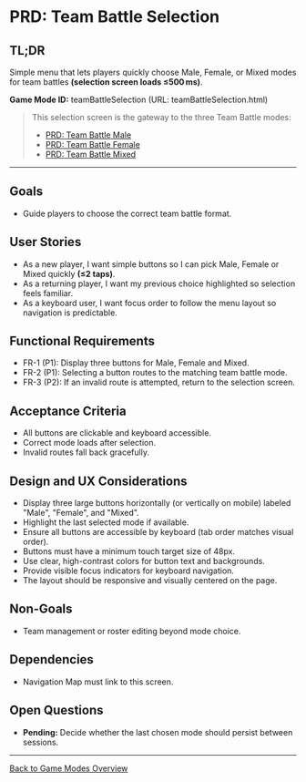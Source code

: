 # PRD: Team Battle Selection

## TL;DR

Simple menu that lets players quickly choose Male, Female, or Mixed modes for team battles **(selection screen loads ≤500 ms)**.

**Game Mode ID:** teamBattleSelection (URL: teamBattleSelection.html)

> This selection screen is the gateway to the three Team Battle modes:
>
> - [PRD: Team Battle Male](prdTeamBattleMale.md)
> - [PRD: Team Battle Female](prdTeamBattleFemale.md)
> - [PRD: Team Battle Mixed](prdTeamBattleMixed.md)

---

## Goals

- Guide players to choose the correct team battle format.

## User Stories

- As a new player, I want simple buttons so I can pick Male, Female or Mixed quickly **(≤2 taps)**.
- As a returning player, I want my previous choice highlighted so selection feels familiar.
- As a keyboard user, I want focus order to follow the menu layout so navigation is predictable.

## Functional Requirements

- FR-1 (P1): Display three buttons for Male, Female and Mixed.
- FR-2 (P1): Selecting a button routes to the matching team battle mode.
- FR-3 (P2): If an invalid route is attempted, return to the selection screen.

## Acceptance Criteria

- All buttons are clickable and keyboard accessible.
- Correct mode loads after selection.
- Invalid routes fall back gracefully.

## Design and UX Considerations

- Display three large buttons horizontally (or vertically on mobile) labeled "Male", "Female", and "Mixed".
- Highlight the last selected mode if available.
- Ensure all buttons are accessible by keyboard (tab order matches visual order).
- Buttons must have a minimum touch target size of 48px.
- Use clear, high-contrast colors for button text and backgrounds.
- Provide visible focus indicators for keyboard navigation.
- The layout should be responsive and visually centered on the page.

## Non-Goals

- Team management or roster editing beyond mode choice.

## Dependencies

- Navigation Map must link to this screen.

## Open Questions

- **Pending:** Decide whether the last chosen mode should persist between sessions.

---

[Back to Game Modes Overview](prdGameModes.md)
